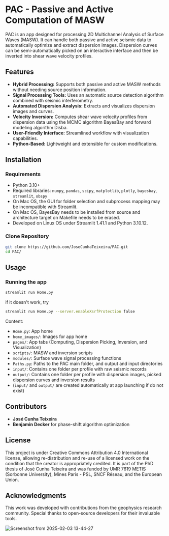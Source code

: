 # PAC - Passive and Active Computation of MASW

PAC is an app designed for processing 2D Multichannel Analysis of Surface Waves (MASW).
It can handle both passive and active seismic data to automatically optimize and extract dispersion images.
Dispersion curves can be semi-automatically picked on an interactive interface and then be inverted into shear wave velocity profiles.

## Features
- **Hybrid Processing:** Supports both passive and active MASW methods without needing source position information.
- **Signal Processing Tools:** Uses an automatic source detection algorithm combined with seismic interferometry.
- **Automated Dispersion Analysis:** Extracts and visualizes dispersion images and curves.
- **Velocity Inversion:** Computes shear wave velocity profiles from dispersion data using the MCMC algorithm BayesBay and forward modeling algorithm Disba.
- **User-Friendly Interface:** Streamlined workflow with visualization capabilities.
- **Python-Based:** Lightweight and extensible for custom modifications.

## Installation
### Requirements
- Python 3.10+
- Required libraries: `numpy`, `pandas`, `scipy`, `matplotlib`, `plotly`, `bayesbay`, `streamlit`, `obspy`
- On Mac OS, the GUI for folder selection and subprocess mapping may be incompatible with Streamlit.
- On Mac OS, BayesBay needs to be installed from source and architecture target on Makefile needs to be erased.
- Developed on Linux OS under Streamlit 1.41.1 and Python 3.10.12.

### Clone Repository
```sh
git clone https://github.com/JoseCunhaTeixeira/PAC.git
cd PAC/
```

## Usage
### Running the app
```sh
streamlit run Home.py
```
if it doesn't work, try
```sh
streamlit run Home.py --server.enableXsrfProtection false
```

Content:
- `Home.py`: App home
- `home_images/`: Images for app home
- `pages/`: App tabs (Computing, Dispersion Picking, Inversion, and Visualization)
- `scripts/`: MASW and inversion scripts
- `modules/`: Surface wave signal processing functions
- `Paths.py`: Paths to the PAC main folder, and output and input directories
- `input/`: Contains one folder per profile with raw seismic records
- `output/`: Contains one folder per profile with dispersion images, picked dispersion curves and inversion results
- (`input/` and `output/` are created automatically at app launching if do not exist)

## Contributors
- **José Cunha Teixeira**
- **Benjamin Decker** for phase-shift algorithm optimization
  
## License
This project is under Creative Commons Attribution 4.0 International license, allowing re-distribution and re-use of a licensed work on the condition that the creator is appropriately credited.
It is part of the PhD thesis of José Cunha Teixeira and was funded by UMR 7619 METIS (Sorbonne University), Mines Paris - PSL, SNCF Réseau, and the European Union.

## Acknowledgments
This work was developed with contributions from the geophysics research community. Special thanks to open-source developers for their invaluable tools.

![Screenshot from 2025-02-03 13-44-27](https://github.com/user-attachments/assets/59ada0fa-fbf0-4913-8d1a-4799da60a539)
